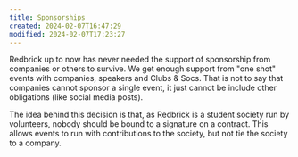 ```yaml
---
title: Sponsorships
created: 2024-02-07T16:47:29
modified: 2024-02-07T17:23:27
---
```


Redbrick up to now has never needed the support of sponsorship from companies or others to survive. We get enough support from "one shot" events with companies, speakers and Clubs & Socs. That is not to say that companies cannot sponsor a single event, it just cannot be include other obligations (like social media posts).

The idea behind this decision is that, as Redbrick is a student society run by volunteers, nobody should be bound to a signature on a contract. This allows events to run with contributions to the society, but not tie the society to a company.
